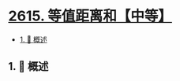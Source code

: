 # [2615. 等值距离和【中等】](https://github.com/tnotesjs/TNotes.leetcode/tree/main/notes/2615.%20%E7%AD%89%E5%80%BC%E8%B7%9D%E7%A6%BB%E5%92%8C%E3%80%90%E4%B8%AD%E7%AD%89%E3%80%91)

<!-- region:toc -->

- [1. 📝 概述](#1--概述)

<!-- endregion:toc -->

## 1. 📝 概述
